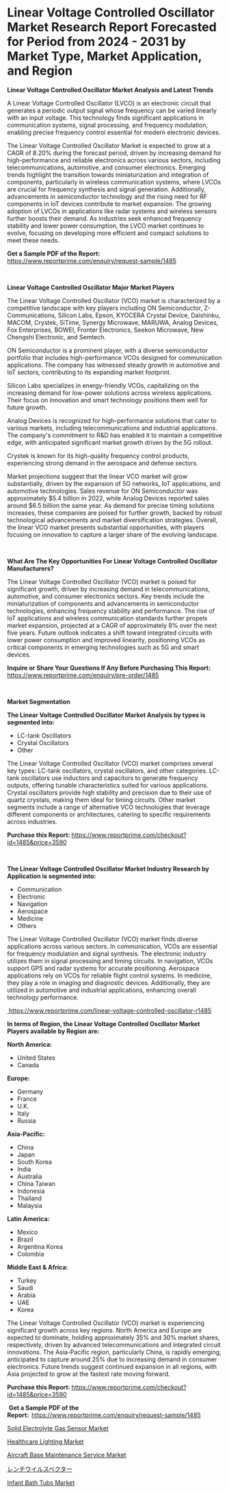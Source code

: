 <p><h1>Linear Voltage Controlled Oscillator Market Research Report Forecasted for Period from 2024 -  2031 by Market Type, Market Application, and Region</h1></p><p><strong>Linear Voltage Controlled Oscillator Market Analysis and Latest Trends</strong></p>
<p><p>A Linear Voltage Controlled Oscillator (LVCO) is an electronic circuit that generates a periodic output signal whose frequency can be varied linearly with an input voltage. This technology finds significant applications in communication systems, signal processing, and frequency modulation, enabling precise frequency control essential for modern electronic devices.</p><p>The Linear Voltage Controlled Oscillator Market is expected to grow at a CAGR of 8.20% during the forecast period, driven by increasing demand for high-performance and reliable electronics across various sectors, including telecommunications, automotive, and consumer electronics. Emerging trends highlight the transition towards miniaturization and integration of components, particularly in wireless communication systems, where LVCOs are crucial for frequency synthesis and signal generation. Additionally, advancements in semiconductor technology and the rising need for RF components in IoT devices contribute to market expansion. The growing adoption of LVCOs in applications like radar systems and wireless sensors further boosts their demand. As industries seek enhanced frequency stability and lower power consumption, the LVCO market continues to evolve, focusing on developing more efficient and compact solutions to meet these needs.</p></p>
<p><strong>Get a Sample PDF of the Report:&nbsp;</strong> <a href="https://www.reportprime.com/enquiry/request-sample/1485">https://www.reportprime.com/enquiry/request-sample/1485</a></p>
<p>&nbsp;</p>
<p><strong>Linear Voltage Controlled Oscillator Major Market Players</strong></p>
<p><p>The Linear Voltage Controlled Oscillator (VCO) market is characterized by a competitive landscape with key players including ON Semiconductor, Z-Communications, Silicon Labs, Epson, KYOCERA Crystal Device, Daishinku, MACOM, Crystek, SiTime, Synergy Microwave, MARUWA, Analog Devices, Fox Enterprises, BOWEI, Fronter Electronics, Seekon Microwave, New Chengshi Electronic, and Semtech. </p><p>ON Semiconductor is a prominent player, with a diverse semiconductor portfolio that includes high-performance VCOs designed for communication applications. The company has witnessed steady growth in automotive and IoT sectors, contributing to its expanding market footprint.</p><p>Silicon Labs specializes in energy-friendly VCOs, capitalizing on the increasing demand for low-power solutions across wireless applications. Their focus on innovation and smart technology positions them well for future growth.</p><p>Analog Devices is recognized for high-performance solutions that cater to various markets, including telecommunications and industrial applications. The company's commitment to R&D has enabled it to maintain a competitive edge, with anticipated significant market growth driven by the 5G rollout.</p><p>Crystek is known for its high-quality frequency control products, experiencing strong demand in the aerospace and defense sectors. </p><p>Market projections suggest that the linear VCO market will grow substantially, driven by the expansion of 5G networks, IoT applications, and automotive technologies. Sales revenue for ON Semiconductor was approximately $5.4 billion in 2022, while Analog Devices reported sales around $6.5 billion the same year. As demand for precise timing solutions increases, these companies are poised for further growth, backed by robust technological advancements and market diversification strategies. Overall, the linear VCO market presents substantial opportunities, with players focusing on innovation to capture a larger share of the evolving landscape.</p></p>
<p>&nbsp;</p>
<p><strong>What Are The Key Opportunities For Linear Voltage Controlled Oscillator Manufacturers?</strong></p>
<p><p>The Linear Voltage Controlled Oscillator (VCO) market is poised for significant growth, driven by increasing demand in telecommunications, automotive, and consumer electronics sectors. Key trends include the miniaturization of components and advancements in semiconductor technologies, enhancing frequency stability and performance. The rise of IoT applications and wireless communication standards further propels market expansion, projected at a CAGR of approximately 8% over the next five years. Future outlook indicates a shift toward integrated circuits with lower power consumption and improved linearity, positioning VCOs as critical components in emerging technologies such as 5G and smart devices.</p></p>
<p><strong>Inquire or Share Your Questions If Any Before Purchasing This Report:</strong> <a href="https://www.reportprime.com/enquiry/pre-order/1485">https://www.reportprime.com/enquiry/pre-order/1485</a></p>
<p>&nbsp;</p>
<p><strong>Market Segmentation</strong></p>
<p><strong>The Linear Voltage Controlled Oscillator Market Analysis by types is segmented into:</strong></p>
<p><ul><li>LC-tank Oscillators</li><li>Crystal Oscillators</li><li>Other</li></ul></p>
<p><p>The Linear Voltage Controlled Oscillator (VCO) market comprises several key types: LC-tank oscillators, crystal oscillators, and other categories. LC-tank oscillators use inductors and capacitors to generate frequency outputs, offering tunable characteristics suited for various applications. Crystal oscillators provide high stability and precision due to their use of quartz crystals, making them ideal for timing circuits. Other market segments include a range of alternative VCO technologies that leverage different components or architectures, catering to specific requirements across industries.</p></p>
<p><strong>Purchase this Report:&nbsp;</strong><a href="https://www.reportprime.com/checkout?id=1485&price=3590">https://www.reportprime.com/checkout?id=1485&price=3590</a></p>
<p>&nbsp;</p>
<p><strong>The Linear Voltage Controlled Oscillator Market Industry Research by Application is segmented into:</strong></p>
<p><ul><li>Communication</li><li>Electronic</li><li>Navigation</li><li>Aerospace</li><li>Medicine</li><li>Others</li></ul></p>
<p><p>The Linear Voltage Controlled Oscillator (VCO) market finds diverse applications across various sectors. In communication, VCOs are essential for frequency modulation and signal synthesis. The electronic industry utilizes them in signal processing and timing circuits. In navigation, VCOs support GPS and radar systems for accurate positioning. Aerospace applications rely on VCOs for reliable flight control systems. In medicine, they play a role in imaging and diagnostic devices. Additionally, they are utilized in automotive and industrial applications, enhancing overall technology performance.</p></p>
<p><a href="https://www.reportprime.com/linear-voltage-controlled-oscillator-r1485">&nbsp;https://www.reportprime.com/linear-voltage-controlled-oscillator-r1485</a></p>
<p><strong>In terms of Region, the Linear Voltage Controlled Oscillator Market Players available by Region are:</strong></p>
<p>
    <p> <strong> North America: </strong>
        <ul>
            <li>United States</li>
            <li>Canada</li>
        </ul>
        </p> 
    <p> <strong> Europe: </strong>
        <ul>
            <li>Germany</li>
            <li>France</li>
            <li>U.K.</li>
            <li>Italy</li>
            <li>Russia</li>
        </ul>
        </p> 
    <p> <strong> Asia-Pacific: </strong>
        <ul>
            <li>China</li>
            <li>Japan</li>
            <li>South Korea</li>
            <li>India</li>
            <li>Australia</li>
            <li>China Taiwan</li>
            <li>Indonesia</li>
            <li>Thailand</li>
            <li>Malaysia</li>
        </ul>
        </p> 
    <p> <strong> Latin America: </strong>
        <ul>
            <li>Mexico</li>
            <li>Brazil</li>
            <li>Argentina Korea</li>
            <li>Colombia</li>
        </ul>
        </p> 
    <p> <strong> Middle East & Africa: </strong>
        <ul>
            <li>Turkey</li>
            <li>Saudi</li>
            <li>Arabia</li>
            <li>UAE</li>
            <li>Korea</li>
        </ul>
    </p>
    </p>
<p><p>The Linear Voltage Controlled Oscillator (VCO) market is experiencing significant growth across key regions. North America and Europe are expected to dominate, holding approximately 35% and 30% market shares, respectively, driven by advanced telecommunications and integrated circuit innovations. The Asia-Pacific region, particularly China, is rapidly emerging, anticipated to capture around 25% due to increasing demand in consumer electronics. Future trends suggest continued expansion in all regions, with Asia projected to grow at the fastest rate moving forward.</p></p>
<p><strong>Purchase this Report: </strong><a href="https://www.reportprime.com/checkout?id=1485&price=3590">https://www.reportprime.com/checkout?id=1485&price=3590</a></p>
<p>&nbsp;<strong>Get a Sample PDF of the Report:&nbsp;&nbsp;</strong><a href="https://www.reportprime.com/enquiry/request-sample/1485">https://www.reportprime.com/enquiry/request-sample/1485</a></p>
<p><strong></strong></p>
<p><p><a href="https://github.com/globismark/Market-Research-Report-List-5/blob/main/solid-electrolyte-gas-sensor-market.md">Solid Electrolyte Gas Sensor Market</a></p><p><a href="https://www.linkedin.com/pulse/healthcare-lighting-market-trends-regional-insights-forecasted-6io3e?trackingId=dfaDbYUKRXaQuJQ05I1gDg%3D%3D">Healthcare Lighting Market</a></p><p><a href="https://issuu.com/reportprime-2/docs/aircraft-base-maintenance-service-m_a8b98c74b770c5">Aircraft Base Maintenance Service Market</a></p><p><a href="https://github.com/lababdou/Market-Research-Report-List-6/blob/main/32077382030.md">レンチウイルスベクター</a></p><p><a href="https://www.linkedin.com/pulse/infant-bath-tubs-market-global-insights-sales-trends-2024-zzlif?trackingId=kDUIQVFTQU6UxRC%2FGSDclA%3D%3D">Infant Bath Tubs Market</a></p></p>